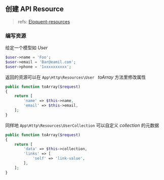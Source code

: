 ## 创建 API Resource

> refs: [Eloquent-resources](https://laravel.com/docs/5.7/eloquent-resources)

### 编写资源

给定一个模型如 *User*

```php
$user->name = 'Foo';
$user->email = 'Bar@eamil.com';
$user->phone = '1xxxxxxxxxx';
```

返回的资源可以在 `App\Http\Resources\User `  *toArray*  方法里修改属性

```php
public function toArray($request)
{
    return [
        'name' => $this->name,
        'email' => $this->email,
    ];
}
```

同样地 `App\Http\Resources\UserCollection` 可以自定义 *collection* 的元数据

```php
public function toArray($request)
{
    return [
        'data' => $this->collection,
        'links' => [
            'self' => 'link-value',
        ],
    ];
}
```



